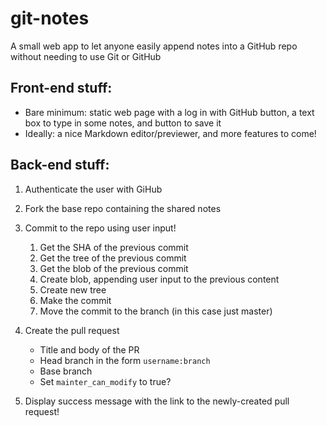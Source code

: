 # git-notes
A small web app to let anyone easily append notes into a GitHub repo without needing to use Git or GitHub

## Front-end stuff:
- Bare minimum: static web page with a log in with GitHub button, a text box to type in some notes, and button to save it
- Ideally: a nice Markdown editor/previewer, and more features to come!

## Back-end stuff:

1. Authenticate the user with GiHub

2. Fork the base repo containing the shared notes

3. Commit to the repo using user input!
   1. Get the SHA of the previous commit
   2. Get the tree of the previous commit
   3. Get the blob of the previous commit
   4. Create blob, appending user input to the previous content
   5. Create new tree
   6. Make the commit
   7. Move the commit to the branch (in this case just master)

4. Create the pull request
   * Title and body of the PR
   * Head branch in the form `username:branch`
   * Base branch
   * Set `mainter_can_modify` to true?

5. Display success message with the link to the newly-created pull request!
